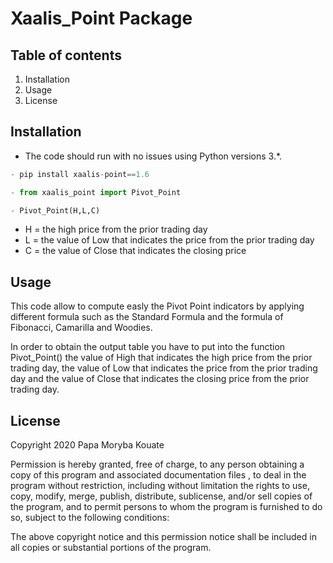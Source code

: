 # Xaalis_Point Package

## Table of contents

1. Installation
2. Usage
3. License

## Installation

- The code should run with no issues using Python versions 3.*.
 ```python
- pip install xaalis-point==1.6

- from xaalis_point import Pivot_Point

- Pivot_Point(H,L,C)

```
- H = the high price from the prior trading day
- L = the value of Low that indicates the price from the prior trading day
- C = the value of Close that indicates the closing price

## Usage

This code allow to compute easly the Pivot Point indicators by applying different formula such as the Standard Formula and the formula of Fibonacci,  Camarilla and Woodies.

In order to obtain the output table you have to put into the function Pivot_Point() the value of High that indicates the high price from the prior trading day, the value of Low that indicates the price from the prior trading day and the value of Close that indicates the closing price from the prior trading day.

## License 

Copyright 2020 Papa Moryba Kouate

Permission is hereby granted, free of charge, to any person obtaining a copy of this program and associated documentation files , to deal in the program without restriction, including without limitation the rights to use, copy, modify, merge, publish, distribute, sublicense, and/or sell copies of the program, and to permit persons to whom the program is furnished to do so, subject to the following conditions:

The above copyright notice and this permission notice shall be included in all copies or substantial portions of the program.
